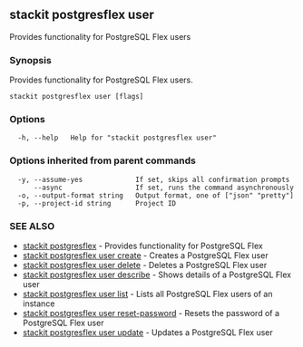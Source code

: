 ## stackit postgresflex user

Provides functionality for PostgreSQL Flex users

### Synopsis

Provides functionality for PostgreSQL Flex users.

```
stackit postgresflex user [flags]
```

### Options

```
  -h, --help   Help for "stackit postgresflex user"
```

### Options inherited from parent commands

```
  -y, --assume-yes             If set, skips all confirmation prompts
      --async                  If set, runs the command asynchronously
  -o, --output-format string   Output format, one of ["json" "pretty"]
  -p, --project-id string      Project ID
```

### SEE ALSO

* [stackit postgresflex](./stackit_postgresflex.md)	 - Provides functionality for PostgreSQL Flex
* [stackit postgresflex user create](./stackit_postgresflex_user_create.md)	 - Creates a PostgreSQL Flex user
* [stackit postgresflex user delete](./stackit_postgresflex_user_delete.md)	 - Deletes a PostgreSQL Flex user
* [stackit postgresflex user describe](./stackit_postgresflex_user_describe.md)	 - Shows details of a PostgreSQL Flex user
* [stackit postgresflex user list](./stackit_postgresflex_user_list.md)	 - Lists all PostgreSQL Flex users of an instance
* [stackit postgresflex user reset-password](./stackit_postgresflex_user_reset-password.md)	 - Resets the password of a PostgreSQL Flex user
* [stackit postgresflex user update](./stackit_postgresflex_user_update.md)	 - Updates a PostgreSQL Flex user

